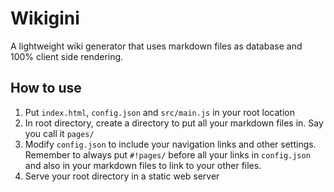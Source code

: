 # Wikigini

A lightweight wiki generator that uses markdown files as database and 100% client side rendering.

## How to use
1. Put `index.html`, `config.json` and `src/main.js` in your root location
2. In root directory, create a directory to put all your markdown files in. Say you call it `pages/`
3. Modify `config.json` to include your navigation links and other settings. Remember to always put `#!pages/` before all your links in `config.json` and also in your markdown files to link to your other files.
4. Serve your root directory in a static web server